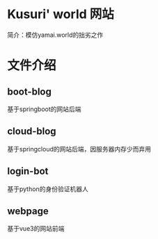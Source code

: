 # Kusuri' world 网站
简介：模仿yamai.world的拙劣之作

# 文件介绍

## boot-blog
基于springboot的网站后端

## cloud-blog
基于springcloud的网站后端，因服务器内存少而弃用

## login-bot
基于python的身份验证机器人

## webpage
基于vue3的网站前端